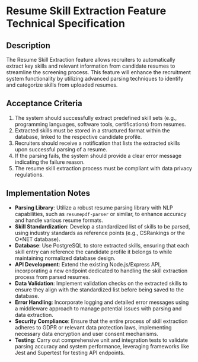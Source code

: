 # Resume Skill Extraction Feature Technical Specification

## **Description**
The Resume Skill Extraction feature allows recruiters to automatically extract key skills and relevant information from candidate resumes to streamline the screening process. This feature will enhance the recruitment system functionality by utilizing advanced parsing techniques to identify and categorize skills from uploaded resumes.

## **Acceptance Criteria**
1. The system should successfully extract predefined skill sets (e.g., programming languages, software tools, certifications) from resumes.
2. Extracted skills must be stored in a structured format within the database, linked to the respective candidate profile.
3. Recruiters should receive a notification that lists the extracted skills upon successful parsing of a resume.
4. If the parsing fails, the system should provide a clear error message indicating the failure reason.
5. The resume skill extraction process must be compliant with data privacy regulations.

## **Implementation Notes**
- **Parsing Library**: Utilize a robust resume parsing library with NLP capabilities, such as `resumepdf-parser` or similar, to enhance accuracy and handle various resume formats.
- **Skill Standardization**: Develop a standardized list of skills to be parsed, using industry standards as reference points (e.g., CSRankings or the O*NET database).
- **Database**: Use PostgreSQL to store extracted skills, ensuring that each skill entry can reference the candidate profile it belongs to while maintaining normalized database design.
- **API Development**: Extend the existing Node.js/Express API, incorporating a new endpoint dedicated to handling the skill extraction process from parsed resumes.
- **Data Validation**: Implement validation checks on the extracted skills to ensure they align with the standardized list before being saved to the database.
- **Error Handling**: Incorporate logging and detailed error messages using a middleware approach to manage potential issues with parsing and data extraction.
- **Security Compliance**: Ensure that the entire process of skill extraction adheres to GDPR or relevant data protection laws, implementing necessary data encryption and user consent mechanisms.
- **Testing**: Carry out comprehensive unit and integration tests to validate parsing accuracy and system performance, leveraging frameworks like Jest and Supertest for testing API endpoints.
